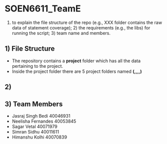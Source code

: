 # SOEN6611_TeamE

1) to explain the file structure of the repo (e.g., XXX folder contains the raw data of statement coverage); 2) the requirements (e.g., the libs) for running the script; 3) team name and members.

## 1) File Structure

- The repository contains a **project** folder which has all the data pertaining to the project.
- Inside the project folder there are 5 project folders named **(,,,,)**

## 2) 

## 3) Team Members

- Jasraj Singh Bedi  40046931
- Neelisha Fernandes 40053845
- Sagar Vetal  40071979
- Simran Sidhu  40011611
- Himanshu Kolhi 40070839

